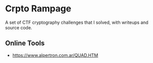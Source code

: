 # Crpto Rampage

A set of CTF cryptography challenges that I solved, with writeups and source
code.

## Online Tools
- https://www.alpertron.com.ar/QUAD.HTM
